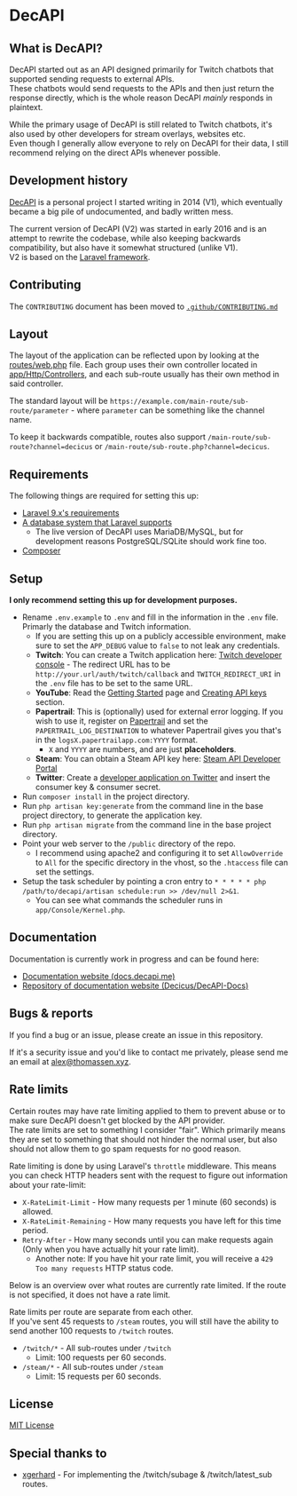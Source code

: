 # DecAPI

## What is DecAPI?

DecAPI started out as an API designed primarily for Twitch chatbots that supported sending requests to external APIs.  
These chatbots would send requests to the APIs and then just return the response directly, which is the whole reason DecAPI _mainly_ responds in plaintext.

While the primary usage of DecAPI is still related to Twitch chatbots, it's also used by other developers for stream overlays, websites etc.  
Even though I generally allow everyone to rely on DecAPI for their data, I still recommend relying on the direct APIs whenever possible.

## Development history

[DecAPI](https://decapi.me/) is a personal project I started writing in 2014 (V1), which eventually became a big pile of undocumented, and badly written mess.

The current version of DecAPI (V2) was started in early 2016 and is an attempt to rewrite the codebase, while also keeping backwards compatibility, but also have it somewhat structured (unlike V1).  
V2 is based on the [Laravel framework](https://laravel.com/).

## Contributing

The `CONTRIBUTING` document has been moved to [`.github/CONTRIBUTING.md`](/.github/CONTRIBUTING.md)

## Layout

The layout of the application can be reflected upon by looking at the [routes/web.php](routes/web.php) file. Each group uses their own controller located in [app/Http/Controllers](app/Http/Controllers), and each sub-route usually has their own method in said controller.

The standard layout will be `https://example.com/main-route/sub-route/parameter` - where `parameter` can be something like the channel name.

To keep it backwards compatible, routes also support `/main-route/sub-route?channel=decicus` or `/main-route/sub-route.php?channel=decicus`.

## Requirements

The following things are required for setting this up:

- [Laravel 9.x's requirements](https://laravel.com/docs/9.x/deployment#server-requirements)
- [A database system that Laravel supports](https://laravel.com/docs/9.x/database#introduction)
    - The live version of DecAPI uses MariaDB/MySQL, but for development reasons PostgreSQL/SQLite should work fine too.
- [Composer](https://getcomposer.org/)

## Setup

**I only recommend setting this up for development purposes.**

- Rename `.env.example` to `.env` and fill in the information in the `.env` file. Primarly the database and Twitch information.
    - If you are setting this up on a publicly accessible environment, make sure to set the `APP_DEBUG` value to `false` to not leak any credentials.
    - **Twitch**: You can create a Twitch application here: [Twitch developer console](https://dev.twitch.tv/console) - The redirect URL has to be `http://your.url/auth/twitch/callback` and `TWITCH_REDIRECT_URI` in the `.env` file has to be set to the same URL.
    - **YouTube**: Read the [Getting Started](https://developers.google.com/youtube/v3/getting-started#before-you-start) page and [Creating API keys](https://developers.google.com/youtube/registering_an_application#Create_API_Keys) section.
    - **Papertrail**: This is (optionally) used for external error logging. If you wish to use it, register on [Papertrail](https://papertrailapp.com/) and set the `PAPERTRAIL_LOG_DESTINATION` to whatever Papertrail gives you that's in the `logsX.papertrailapp.com:YYYY` format.
        - `X` and `YYYY` are numbers, and are just **placeholders**.
    - **Steam**: You can obtain a Steam API key here: [Steam API Developer Portal](https://steamcommunity.com/dev)
    - **Twitter**: Create a [developer application on Twitter](https://apps.twitter.com/) and insert the consumer key & consumer secret.
- Run `composer install` in the project directory.
- Run `php artisan key:generate` from the command line in the base project directory, to generate the application key.
- Run `php artisan migrate` from the command line in the base project directory.
- Point your web server to the `/public` directory of the repo.
    - I recommend using apache2 and configuring it to set `AllowOverride` to `All` for the specific directory in the vhost, so the `.htaccess` file can set the settings.
- Setup the task scheduler by pointing a cron entry to `* * * * * php /path/to/decapi/artisan schedule:run >> /dev/null 2>&1`.
    - You can see what commands the scheduler runs in `app/Console/Kernel.php`.

## Documentation

Documentation is currently work in progress and can be found here:

- [Documentation website (docs.decapi.me)](https://docs.decapi.me/)
- [Repository of documentation website (Decicus/DecAPI-Docs)](https://github.com/Decicus/DecAPI-Docs)

## Bugs & reports

If you find a bug or an issue, please create an issue in this repository.

If it's a security issue and you'd like to contact me privately, please send me an email at <alex@thomassen.xyz>.

## Rate limits

Certain routes may have rate limiting applied to them to prevent abuse or to make sure DecAPI doesn't get blocked by the API provider.  
The rate limits are set to something I consider "fair". Which primarily means they are set to something that should not hinder the normal user, but also should not allow them to go spam requests for no good reason.

Rate limiting is done by using Laravel's `throttle` middleware. This means you can check HTTP headers sent with the request to figure out information about your rate-limit:

- `X-RateLimit-Limit` - How many requests per 1 minute (60 seconds) is allowed.
- `X-RateLimit-Remaining` - How many requests you have left for this time period.
- `Retry-After` - How many seconds until you can make requests again (Only when you have actually hit your rate limit).
    - Another note: If you have hit your rate limit, you will receive a `429 Too many requests` HTTP status code.

Below is an overview over what routes are currently rate limited. If the route is not specified, it does not have a rate limit.

Rate limits per route are separate from each other.  
If you've sent 45 requests to `/steam` routes, you will still have the ability to send another 100 requests to `/twitch` routes.

- `/twitch/*` - All sub-routes under `/twitch`
    - Limit: 100 requests per 60 seconds.
- `/steam/*` - All sub-routes under `/steam`
    - Limit: 15 requests per 60 seconds.

## License

[MIT License](LICENSE)

## Special thanks to

- [xgerhard](https://github.com/xgerhard) - For implementing the /twitch/subage & /twitch/latest_sub routes.
